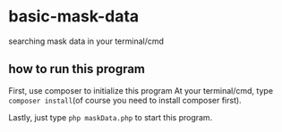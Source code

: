 # basic-mask-data
searching mask data in your terminal/cmd

## how to run this program
First, use composer to initialize this program
At your terminal/cmd, type ``composer install``(of course you need to install composer first).

Lastly, just type ``php maskData.php`` to start this program.
